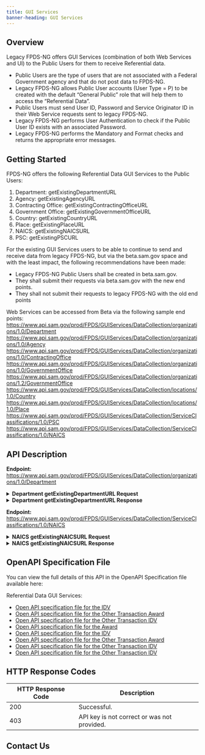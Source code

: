 ```yaml
---
title: GUI Services
banner-heading: GUI Services
---
```


<link rel="stylesheet" type="text/css" href="../../assets/swaggerui-dist/swagger-ui.css" >


## Overview
Legacy FPDS-NG offers GUI Services (combination of both Web Services and UI) to the Public Users for them to receive Referential data. 

* Public Users are the type of users that are not associated with a Federal Government agency and that do not post data to FPDS-NG.
* Legacy FPDS-NG allows Public User accounts (User Type = P) to be created with the default “General Public” role that will help them to 
  access the “Referential Data”. 
* Public Users must send User ID, Password and Service Originator ID in their Web Service requests sent to legacy FPDS-NG.
* Legacy FPDS-NG performs User Authentication to check if the Public User ID exists with an associated Password. 
* Legacy FPDS-NG performs the Mandatory and Format checks and returns the appropriate error messages.


## Getting Started
FPDS-NG offers the following Referential Data GUI Services to the Public Users:

1. Department: getExistingDepartmentURL
2. Agency: getExistingAgencyURL
3. Contracting Office: getExistingContractingOfficeURL
4. Government Office: getExistingGovernmentOfficeURL
5. Country: getExistingCountryURL
6. Place: getExistingPlaceURL
7. NAICS: getExistingNAICSURL
8. PSC: getExistingPSCURL

For the existing GUI Services users to be able to continue to send and receive data from legacy FPDS-NG, but via the beta.sam.gov space 
and with the least impact, the following recommendations have been made:

* Legacy FPDS-NG Public Users shall be created in beta.sam.gov.
* They shall submit their requests via beta.sam.gov with the new end points.
* They shall not submit their requests to legacy FPDS-NG with the old end points

Web Services can be accessed from Beta via the following sample end points: 
https://www.api.sam.gov/prod/FPDS/GUIServices/DataCollection/organizations/1.0/Department
https://www.api.sam.gov/prod/FPDS/GUIServices/DataCollection/organizations/1.0/Agency
https://www.api.sam.gov/prod/FPDS/GUIServices/DataCollection/organizations/1.0/ContractingOffice
https://www.api.sam.gov/prod/FPDS/GUIServices/DataCollection/organizations/1.0/GovernmentOffice
https://www.api.sam.gov/prod/FPDS/GUIServices/DataCollection/organizations/1.2/GovernmentOffice
https://www.api.sam.gov/prod/FPDS/GUIServices/DataCollection/locations/1.0/Country
https://www.api.sam.gov/prod/FPDS/GUIServices/DataCollection/locations/1.0/Place
https://www.api.sam.gov/prod/FPDS/GUIServices/DataCollection/ServiceClassifications/1.0/PSC
https://www.api.sam.gov/prod/FPDS/GUIServices/DataCollection/ServiceClassifications/1.0/NAICS
 


## API Description

**Endpoint:** https://www.api.sam.gov/prod/FPDS/GUIServices/DataCollection/organizations/1.0/Department 
<details>
<summary><b>Department getExistingDepartmentURL Request</b></summary>
<p>
<code><pre>
&lt;urn:getExistingDepartmentURL&gt;
    &lt;authenticationKey&gt;
      &lt;fpds:userID&gt;JYOTHI-PUBLIC&lt;/fpds:userID&gt;
      &lt;fpds:password&gt;$Cleopatra12345&lt;/fpds:password&gt;
      &lt;fpds:serviceOriginatorID&gt;JYOTHI-PUBLIC&lt;/fpds:serviceOriginatorID&gt;
    &lt;/authenticationKey&gt;
    &lt;departmentID&gt;9700&lt;/departmentID&gt;
&lt;/urn:getExistingDepartmentURL&gt;
</pre></code></p>
</details>

<details>
<summary><b>Department getExistingDepartmentURL Response</b></summary>
<p>
<code><pre>
&lt;?xml version="1.0" encoding="UTF-8"?&gt;
&lt;ns1:getExistingDepartmentURLResponse xmlns:ns1="https://www.fpds.gov/FPDS"&gt;
   &lt;ns1:requestNumber&gt;1434306305&lt;/ns1:requestNumber&gt;
   &lt;ns1:confirmationNumber&gt;385744666&lt;/ns1:confirmationNumber&gt;
   &lt;ns1:outputMessages&gt;
      &lt;ns1:listOfErrors /&gt;
      &lt;ns1:listOfWarnings /&gt;
      &lt;ns1:listOfInfoMessages /&gt;
   &lt;/ns1:outputMessages&gt;
   &lt;ns1:departmentURL&gt;https://www.fpds.gov/common/jsp/LaunchWebPage.jsp?command=execute&amp;requestid=92847204&lt;/ns1:departmentURL&gt;
&lt;/ns1:getExistingDepartmentURLResponse&gt;
</pre></code></p>
</details>


<!--**Endpoint:** https://www.api.sam.gov/prod/FPDS/GUIServices/DataCollection/organizations/1.0/Agency
<details>
<summary><b>Agency getExistingAgencyURL  Request</b></summary>
<p>
<code><pre>

</pre></code></p>
</details>

<details>
<summary><b>Agency getExistingAgencyURL Response</b></summary>
<p>
<code><pre>

</pre></code></p>
</details>



**Endpoint:** https://www.api.sam.gov/prod/FPDS/GUIServices/DataCollection/organizations/1.0/ContractingOffice 
<details>
<summary><b>Contracting Office getExistingContractingOfficeURL Request</b></summary>
<p>
<code><pre>

</pre></code></p>
</details>

<details>
<summary><b>Contracting Office getExistingContractingOfficeURL Response</b></summary>
<p>
<code><pre>
&lt;?xml version="1.0" encoding="UTF-8"?&gt;

</pre></code></p>
</details>



**Endpoint:** https://www.api.sam.gov/prod/FPDS/GUIServices/DataCollection/organizations/1.0/GovernmentOffice
<details>
<summary><b>Government Office getExistingGovernmentOfficeURL  Request</b></summary>
<p>
<code><pre>

</pre></code></p>
</details>

<details>
<summary><b>Government Office getExistingGovernmentOfficeURL Response</b></summary>
<p>
<code><pre>

</pre></code></p>
</details>



**Endpoint:** https://www.api.sam.gov/prod/FPDS/GUIServices/DataCollection/organizations/1.2/GovernmentOffice
<details>
<summary><b>Government Office getExistingGovernmentOfficeURL  Request</b></summary>
<p>
<code><pre>

</pre></code></p>
</details>

<details>
<summary><b>Government Office getExistingGovernmentOfficeURL Response</b></summary>
<p>
<code><pre>

</pre></code></p>
</details>



**Endpoint:** https://www.api.sam.gov/prod/FPDS/GUIServices/DataCollection/locations/1.0/Country
<details>
<summary><b>Country getExistingCountryURL Request</b></summary>
<p>
<code><pre>

</pre></code></p>
</details>
 
<details>
<summary><b>Country getExistingCountryURL Response</b></summary>
<p>
<code><pre>

</pre></code></p>
</details>



**Endpoint:** https://www.api.sam.gov/prod/FPDS/GUIServices/DataCollection/locations/1.0/Place
<details>
<summary><b>Place getExistingPlaceURL Request</b></summary>
<p>
<code><pre>

</pre></code></p>
</details>

<details>
<summary><b>Place getExistingPlaceURL Response</b></summary>
<p>
<code><pre>

</pre></code></p>
</details>

**Endpoint:** https://www.api.sam.gov/prod/FPDS/GUIServices/DataCollection/ServiceClassifications/1.0/PSC
<details>
<summary><b>PSC getExistingPSCURL Request</b></summary>
<p>
<code><pre>

</pre></code></p>
</details>

<details>
<summary><b>PSC getExistingPSCURL Response</b></summary>
<p>
<code><pre>

</pre></code></p>
</details>-->

**Endpoint:** https://www.api.sam.gov/prod/FPDS/GUIServices/DataCollection/ServiceClassifications/1.0/NAICS
<details>
<summary><b>NAICS getExistingNAICSURL Request</b></summary>
<p>
<code><pre>
&lt;urn:getExistingNAICSURL&gt;
    &lt;authenticationKey&gt;
     &lt;fpds:userID&gt;jyothi-public&lt;/fpds:userID&gt;
     &lt;fpds:password&gt;$Cleopatra12345&lt;/fpds:password&gt;
     &lt;fpds:serviceOriginatorID&gt;jyothi-public&lt;/fpds:serviceOriginatorID&gt;
    &lt;/authenticationKey&gt;
    &lt;NAICSCode&gt;111110&lt;/NAICSCode&gt;
&lt;/urn:getExistingNAICSURL&gt; 
</pre></code></p>
</details>

<details>
<summary><b>NAICS getExistingNAICSURL Response</b></summary>
<p>
<code><pre>
&lt;?xml version="1.0" encoding="UTF-8"?&gt;
&lt;ns1:getExistingNAICSURLResponse xmlns:ns1="https://www.fpds.gov/FPDS"&gt;
   &lt;ns1:requestNumber&gt;1434304093&lt;/ns1:requestNumber&gt;
   &lt;ns1:confirmationNumber&gt;385742977&lt;/ns1:confirmationNumber&gt;
   &lt;ns1:outputMessages&gt;
      &lt;ns1:listOfErrors /&gt;
      &lt;ns1:listOfWarnings /&gt;
      &lt;ns1:listOfInfoMessages /&gt;
   &lt;/ns1:outputMessages&gt;
   &lt;ns1:NAICSURL&gt;https://www.fpds.gov/common/jsp/LaunchWebPage.jsp?command=execute&amp;requestid=92846459&lt;/ns1:NAICSURL&gt;
&lt;/ns1:getExistingNAICSURLResponse&gt;
</pre></code></p>
</details>

## OpenAPI Specification File 
You can view the full details of this API in the OpenAPI Specification file available here: 

Referential Data GUI Services:

* <a href="v1/gui/department.yaml">Open API specification file for the IDV</a>
* <a href="v1/gui/agency.yaml">Open API specification file for the Other Transaction Award</a>
* <a href="v1/gui/contractingOffice.yaml">Open API specification file for the Other Transaction IDV</a>
* <a href="v1/gui/governmentOffice.yaml">Open API specification file for the Award</a>
* <a href="v1/gui/country.yaml">Open API specification file for the IDV</a>
* <a href="v1/gui/place.yaml">Open API specification file for the Other Transaction Award</a>
* <a href="v1/gui/psc.yaml">Open API specification file for the Other Transaction IDV</a>
* <a href="v1/gui/naics.yaml">Open API specification file for the Other Transaction IDV</a>


## HTTP Response Codes

| HTTP Response Code | Description |
| ---- | ----------- |
| 200 | Successful. |
| 403 | API key is not correct or was not provided. |


## Contact Us